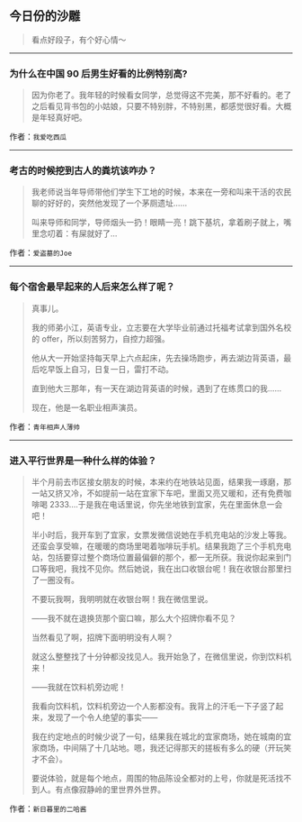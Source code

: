 ## 今日份的沙雕

> 看点好段子，有个好心情～


 
---

### 为什么在中国 90 后男生好看的比例特别高?

> 因为你老了。我年轻的时候看女同学，总觉得这不完美，那不好看的。老了之后看见背书包的小姑娘，只要不特别胖，不特别黑，都感觉很好看。大概是年轻真好吧。


作者：`我爱吃西瓜`

---

### 考古的时候挖到古人的粪坑该咋办？

> 我老师说当年导师带他们学生下工地的时候，本来在一旁和叫来干活的农民聊的好好的，突然他发现了一个茅厕遗址……
> 
> 叫来导师和同学，导师烟头一扔！眼睛一亮！跳下基坑，拿着刷子就上，嘴里念叨着：有屎就好了…


作者：`爱盗墓的Joe`

---

### 每个宿舍最早起来的人后来怎么样了呢？

> 真事儿。
> 
> 我的师弟小江，英语专业，立志要在大学毕业前通过托福考试拿到国外名校的 offer，所以刻苦努力，自控力超强。
> 
> 他从大一开始坚持每天早上六点起床，先去操场跑步，再去湖边背英语，最后吃早饭上自习，日复一日，雷打不动。
> 
> 直到他大三那年，有一天在湖边背英语的时候，遇到了在练贯口的我……
> 
> 现在，他是一名职业相声演员。


作者：`青年相声人薄帅`

---

### 进入平行世界是一种什么样的体验？

> 半个月前去市区接女朋友的时候，本来约在地铁站见面，结果我一琢磨，那一站又挤又冷，不如提前一站在宜家下车吧，里面又亮又暖和，还有免费咖啡喝 2333....于是我在电话里说，你先坐地铁到宜家，先在里面休息一会吧！
> 
> 半小时后，我开车到了宜家，女票发微信说她在手机充电站的沙发上等我。还蛮会享受嘛，在暖暖的商场里喝着咖啡玩手机。结果我跑了三个手机充电站，包括要穿过整个商场位置最偏僻的那个，都一无所获。我说你起来到门口等我吧，我找不见你。然后她说，我在出口收银台呢！我在收银台那里扫了一圈没有。
> 
> 不要玩我啊，我明明就在收银台啊！我在微信里说。
> 
> ——我不就在退换货那个窗口嘛，那么大个招牌你看不见？
> 
> 当然看见了啊，招牌下面明明没有人啊？
> 
> 就这么整整找了十分钟都没找见人。我开始急了，在微信里说，你到饮料机来！
> 
> ——我就在饮料机旁边呢！
> 
> 我看向饮料机，饮料机旁边一个人影都没有。我背上的汗毛一下子竖了起来，发现了一个令人绝望的事实——
> 
> 我在约定地点的时候少说了一句，结果我在城北的宜家商场，她在城南的宜家商场，中间隔了十几站地。嗯，我还记得那天的搓板有多么的硬（开玩笑才不会）。
> 
> 要说体验，就是每个地点，周围的物品陈设全都对的上号，你就是死活找不到人。有点像寂静岭的里世界外世界。


作者：`新日暮里的二哈酱`